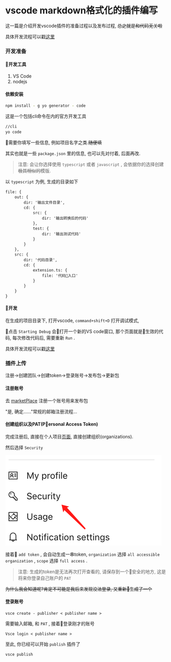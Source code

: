 # vscode markdown格式化的插件编写

这一篇是介绍开发vscode插件的准备过程以及发布过程, ~~总之就是和代码无关啦~~

具体开发流程可以戳[这里]()

### 开发准备

#### 开发工具

1. VS Code
2. nodejs

#### 依赖安装

```bash
npm install - g yo generator - code
```

这是一个包括cli命令在内的官方开发工具

```bash
//cli
yo code
```

需要你填写一些信息, 例如项目名字之类.~~随便填~~

其实也就是一些 `package.json` 里的信息, 也可以先对付着, 后面再改.

> 注意: 会让你选择使用 `typescript` 或者 `javascript` , 会依据你的选择创建~~极其相似的~~模版.

以 `typescript` 为例, 生成的目录如下

    file: {
        out: {
            dir: '输出文件目录', 
            cd: {
                src: {
                    dir: '输出转换后的代码'
                }, 
                test: {
                    dir: '输出测试代码'
                }
            }
        }, 
        src: {
            dir: '代码目录', 
            cd: {
                extension.ts: {
                    file: '代码入口'
                }
            }
        }
    }

	

#### 开发

在生成的项目目录下, 打开vscode, `command+shift+D` 打开调试模式, 

点击 `Starting Debug` 会打开一个新的VS code窗口, 那个页面就是生效的代码, 每次修改代码后, 需要重新 `Run` .

具体开发流程可以戳[这里]()

### 插件上传

注册->创建团队->创建token->登录账号->发布包->更新包

#### 注册账号

去 [marketPlace](https://marketplace.visualstudio.com/) 注册一个账号用来发布包

"是, 确定......"常规的邮箱注册流程...

#### 创建组织以及PAT(Personal Access Token)

完成注册后, 直接在个人项目[页面](https://dev.azure.com), 直接创建组织(organizations).

然后选择 `Security` 

![img](../img/20181129001.png)

接着 `add token` , 会自动生成一串token, `organization` 选择 `all accessible organization` , `scope` 选择 `full access` .

> 注意: 生成的token是无法再次打开查看的, 请保存到一个安全的地方, 这是将来你登录自己账户的 `PAT` 

~~为什么我会知道呢?肯定不可能是我后来发现没法登录, 又重新生成了一个~~

#### 登录账号

    vsce create - publisher < publisher name >

    
需要输入邮箱, 和 `PAT` , 接着登录刚才的账号

    Vsce login < publisher name >

至此, 你已经可以开始 `publish` 插件了

    vsce publish

